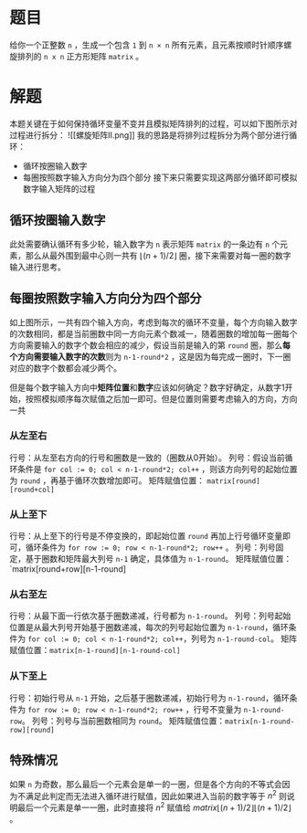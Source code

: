  # 题目

给你一个正整数 `n` ，生成一个包含 `1` 到 `n × n` 所有元素，且元素按顺时针顺序螺旋排列的 `n x n` 正方形矩阵 `matrix` 。
# 解题

本题关键在于如何保持循环变量不变并且模拟矩阵排列的过程，可以如下图所示对过程进行拆分：
![[螺旋矩阵II.png]]
我的思路是将排列过程拆分为两个部分进行循环：
- 循环按圈输入数字
- 每圈按照数字输入方向分为四个部分
接下来只需要实现这两部分循环即可模拟数字输入矩阵的过程
## 循环按圈输入数字

此处需要确认循环有多少轮，输入数字为 `n` 表示矩阵 `matrix` 的一条边有 `n` 个元素，那么从最外围到最中心则一共有 $\lfloor (n+1)/2 \rfloor$ 圈，接下来需要对每一圈的数字输入进行思考。
## 每圈按照数字输入方向分为四个部分

如上图所示，一共有四个输入方向，考虑到每次的循环不变量，每个方向输入数字的次数相同，都是当前圈数中同一方向元素个数减一，随着圈数的增加每一圈每个方向需要输入的数字个数会相应的减少，假设当前是输入的第 `round` 圈，那么**每个方向需要输入数字的次数**则为 `n-1-round*2` ，这是因为每完成一圈时，下一圈对应的数字个数都会减少两个。

但是每个数字输入方向中**矩阵位置**和**数字**应该如何确定？数字好确定，从数字1开始，按照模拟顺序每次赋值之后加一即可。但是位置则需要考虑输入的方向，方向一共
### 从左至右

行号：从左至右方向的行号和圈数是一致的（圈数从0开始）。
列号：假设当前循环条件是 `for col := 0; col < n-1-round*2; col++` ，则该方向列号的起始位置为 `round` ，再基于循环次数增加即可。
矩阵赋值位置： `matrix[round][round+col]`
### 从上至下

行号：从上至下的行号是不停变换的，即起始位置 `round` 再加上行号循环变量即可，循环条件为 `for row := 0; row < n-1-round*2; row++` 。
列号：列号固定，基于圈数和矩阵最大列号 `n-1` 确定，具体值为 `n-1-round`。
矩阵赋值位置： `matrix[round+row][n-1-round]
### 从右至左

行号：从最下面一行依次基于圈数递减，行号都为 `n-1-round`。
列号：列号起始位置是从最大列号开始基于圈数递减，每次的列号起始位置为 `n-1-round`，循环条件为 `for col := 0; col < n-1-round*2; col++`，列号为 `n-1-round-col`。
矩阵赋值位置：`matrix[n-1-round][n-1-round-col]`
### 从下至上

行号：初始行号从 `n-1` 开始，之后基于圈数递减，初始行号为 `n-1-round`，循环条件为 `for row := 0; row < n-1-round*2; row++` ，行号不变量为 `n-1-round-row`。
列号：列号与当前圈数相同为 `round`。
矩阵赋值位置：`matrix[n-1-round-row][round]`
## 特殊情况

如果 `n` 为奇数，那么最后一个元素会是单一的一圈，但是各个方向的不等式会因为不满足此判定而无法进入循环进行赋值，因此如果进入当前的数字等于 $n^2$ 则说明最后一个元素是单一一圈，此时直接将 $n^2$ 赋值给 $matrix\lfloor (n+1)/2 \rfloor \lfloor (n+1)/2 \rfloor$ 。